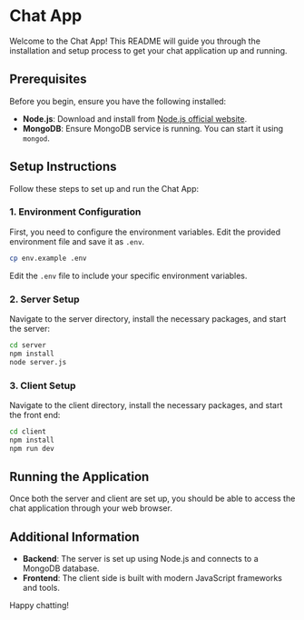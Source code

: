 # Chat App

Welcome to the Chat App! This README will guide you through the installation and setup process to get your chat application up and running.

## Prerequisites

Before you begin, ensure you have the following installed:

- **Node.js**: Download and install from [Node.js official website](https://nodejs.org/).
- **MongoDB**: Ensure MongoDB service is running. You can start it using `mongod`.

## Setup Instructions

Follow these steps to set up and run the Chat App:

### 1. Environment Configuration

First, you need to configure the environment variables. Edit the provided environment file and save it as `.env`.

```sh
cp env.example .env
```

Edit the `.env` file to include your specific environment variables.

### 2. Server Setup

Navigate to the server directory, install the necessary packages, and start the server:

```sh
cd server
npm install
node server.js
```

### 3. Client Setup

Navigate to the client directory, install the necessary packages, and start the front end:

```sh
cd client
npm install
npm run dev
```

## Running the Application

Once both the server and client are set up, you should be able to access the chat application through your web browser.

## Additional Information

- **Backend**: The server is set up using Node.js and connects to a MongoDB database.
- **Frontend**: The client side is built with modern JavaScript frameworks and tools.

Happy chatting!

